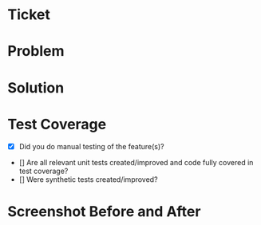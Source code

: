 # Ticket

[]()

# Problem



# Solution



# Test Coverage

- [x] Did you do manual testing of the feature(s)? 
- [] Are all relevant unit tests created/improved and code fully covered in test coverage?
- [] Were synthetic tests created/improved?

# Screenshot Before and After

![]()
